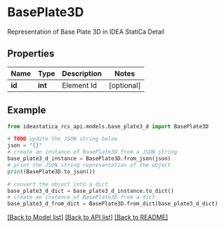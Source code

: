# BasePlate3D

Representation of Base Plate 3D in IDEA StatiCa Detail

## Properties

Name | Type | Description | Notes
------------ | ------------- | ------------- | -------------
**id** | **int** | Element Id | [optional] 

## Example

```python
from ideastatica_rcs_api.models.base_plate3_d import BasePlate3D

# TODO update the JSON string below
json = "{}"
# create an instance of BasePlate3D from a JSON string
base_plate3_d_instance = BasePlate3D.from_json(json)
# print the JSON string representation of the object
print(BasePlate3D.to_json())

# convert the object into a dict
base_plate3_d_dict = base_plate3_d_instance.to_dict()
# create an instance of BasePlate3D from a dict
base_plate3_d_from_dict = BasePlate3D.from_dict(base_plate3_d_dict)
```
[[Back to Model list]](../README.md#documentation-for-models) [[Back to API list]](../README.md#documentation-for-api-endpoints) [[Back to README]](../README.md)


